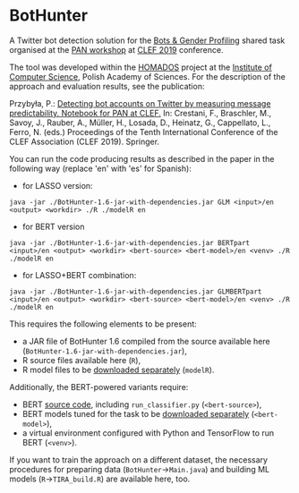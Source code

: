 # BotHunter

A Twitter bot detection solution for the [Bots & Gender Profiling](https://pan.webis.de/clef19/pan19-web/author-profiling.html) shared task organised at the [PAN workshop](https://pan.webis.de/) at [CLEF 2019](http://clef2019.clef-initiative.eu/) conference.

The tool was developed within the [HOMADOS](https://homados.ipipan.waw.pl/) project at the [Institute of Computer Science](https://ipipan.waw.pl/), Polish Academy of Sciences. For the description of the approach and evaluation results, see the publication:

Przybyła, P.: [Detecting bot accounts on Twitter by measuring message predictability. Notebook for PAN at CLEF.](<https://pan.webis.de/clef19/pan19-web/proceedings.html>) In: Crestani, F., Braschler, M., Savoy, J., Rauber, A., Müller, H., Losada, D., Heinatz, G., Cappellato, L., Ferro, N. (eds.) Proceedings of the Tenth International Conference of the CLEF Association (CLEF 2019). Springer.

You can run the code producing results as described in the paper in the following way (replace 'en' with 'es' for Spanish):
- for LASSO version:

`java -jar ./BotHunter-1.6-jar-with-dependencies.jar GLM <input>/en <output> <workdir> ./R ./modelR en`
- for BERT version

`java -jar ./BotHunter-1.6-jar-with-dependencies.jar BERTpart <input>/en <output> <workdir> <bert-source> <bert-model>/en <venv> ./R ./modelR en`
- for LASSO+BERT combination:

`java -jar ./BotHunter-1.6-jar-with-dependencies.jar GLMBERTpart <input>/en <output> <workdir> <bert-source> <bert-model>/en <venv> ./R ./modelR en`

This requires the following elements to be present:
- a JAR file of BotHunter 1.6 compiled from the source available here (`BotHunter-1.6-jar-with-dependencies.jar`),
- R source files available here (`R`),
- R model files to be [downloaded separately](http://homados.ipipan.waw.pl/bothunter-data/modelR.zip) (`modelR`).

Additionally, the BERT-powered variants require:
- BERT [source code](https://github.com/google-research/bert), including `run_classifier.py` (`<bert-source>`),
- BERT models tuned for the task to be [downloaded separately](http://homados.ipipan.waw.pl/bothunter-data/bert-model.zip) (`<bert-model>`),
- a virtual environment configured with Python and TensorFlow to run BERT (`<venv>`).

If you want to train the approach on a different dataset, the necessary procedures for preparing data (`BotHunter`->`Main.java`) and building ML models (`R`->`TIRA_build.R`) are available here, too.


